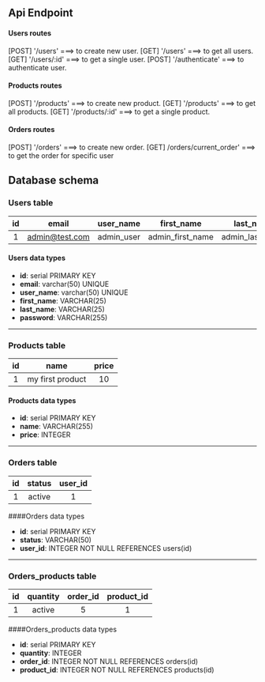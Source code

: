 ## Api Endpoint

#### Users routes

[POST] '/users' ===> to create new user.
[GET] '/users' ===> to get all users.
[GET] '/users/:id' ===> to get a single user.
[POST] '/authenticate' ===> to authenticate user.

#### Products routes

[POST] '/products' ===> to create new product.
[GET] '/products' ===> to get all products.
[GET] '/products/:id' ===> to get a single product.

#### Orders routes

[POST] '/orders' ===> to create new order.
[GET] /orders/current_order' ===> to get the order for specific user

## Database schema

### Users table

| id  |     email      | user_name  |    first_name    |    last_name    |                           password                           |
| :-: | :------------: | :--------: | :--------------: | :-------------: | :----------------------------------------------------------: |
|  1  | admin@test.com | admin_user | admin_first_name | admin_last_name | $2b$10$oNZ7RQBYDIpGcizjaDJ9C.s7F2bAynquWItphQ1U9P7Ill8SV.G8K |

#### Users data types

-   **id**: serial PRIMARY KEY
-   **email**: varchar(50) UNIQUE
-   **user_name**: varchar(50) UNIQUE
-   **first_name**: VARCHAR(25)
-   **last_name**: VARCHAR(25)
-   **password**: VARCHAR(255)

---

### Products table

| id  |       name       | price |
| :-: | :--------------: | :---: |
|  1  | my first product |  10   |

#### Products data types

-   **id**: serial PRIMARY KEY
-   **name**: VARCHAR(255)
-   **price**: INTEGER

---

### Orders table

| id  | status | user_id |
| :-: | :----: | :-----: |
|  1  | active |    1    |

####Orders data types

-   **id**: serial PRIMARY KEY
-   **status**: VARCHAR(50)
-   **user_id**: INTEGER NOT NULL REFERENCES users(id)

---

### Orders_products table

| id  | quantity | order_id | product_id |
| :-: | :------: | :------: | :--------: |
|  1  |  active  |    5     |     1      |

####Orders_products data types

-   **id**: serial PRIMARY KEY
-   **quantity**: INTEGER
-   **order_id**: INTEGER NOT NULL REFERENCES orders(id)
-   **product_id**: INTEGER NOT NULL REFERENCES products(id)
